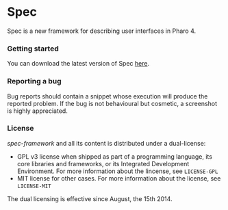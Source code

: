 Spec
====

Spec is a new framework for describing user interfaces in Pharo 4.

### Getting started

You can download the latest version of Spec  [here](http://benjamin.is-a-geek.com:8080/job/Spec/lastSuccessfulBuild/artifact/Spec.zip).

### Reporting a bug

Bug reports should contain a snippet whose execution will produce the reported problem.
If the bug is not behavioural but cosmetic, a screenshot is highly appreciated.

### License

*spec-framework* and all its content is distributed under a dual-license:
- GPL v3 license when shipped as part of a programming language, its core libraries and frameworks, or its Integrated Development Environment. For more information about the lincense, see `LICENSE-GPL`
- MIT license for other cases. For more information about the license, see `LICENSE-MIT`

The dual licensing is effective since August, the 15th 2014.
